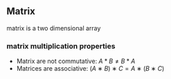 ## Matrix

matrix is a two dimensional array

### matrix multiplication properties

- Matrix are not commutative: $A*B \neq B*A$
- Matrices are associative: $(A∗B)∗C = A∗(B∗C)$



















